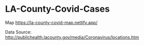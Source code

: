 # LA-County-Covid-Cases

Map
https://la-county-covid-map.netlify.app/

Data Source:
http://publichealth.lacounty.gov/media/Coronavirus/locations.htm

